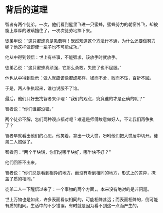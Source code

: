 # 背后的道理

智者有两个徒弟。一次，他们看到屋里飞进一只蜜蜂，蜜蜂努力的朝窗外飞，却被窗上厚厚的玻璃挡住了，一次次徒劳地摔下来。 

徒弟甲说：“这只蜜蜂真是愚蠢啊！既然知道这个方法行不通，为什么还要做努力呢？他这样做即使一辈子也不可能成功。” 

他从中得到领悟：世上有些事，不能强求，该放手时就放手。 

徒弟乙说：“这只蜜蜂真顽强，它那么勇敢，失败了也不屈服。” 

他也从中得到启示：做人就应该像蜜蜂那样，锲而不舍，败而不馁，百折不回。 

于是，两人争执起来，谁也说服不了谁。 

最后，他们只好去找智者来评理：“我们的观点，究竟谁的才是正确的呢？” 

智者说：“你们谁都没错。” 

两个徒弟不解，怎们两种观点都对呢？难道是师傅故意做好人，不让我们再争执了？ 

智者早就看出他们的心思，他笑着，拿出一块大饼，吩咐他们把大饼居中切开。徒弟二人照做了。 

智者问：“两个半块饼，你们说哪半块好，哪半块不好？” 

他们回答不出来。 

智者说：“你们总是看到相异的地方，而没有看到相同的地方，形式上的差异，掩盖了质的相同。” 

徒弟二人一下醒悟过来了：一个事物的两个方面，。本来没有绝对的是非问题。 

世上万物也是如此，许多表面看似相同的，可能相殊甚远；而表面相殊的，倒可能有质的相同。生活中的不少错误，有时就是因为看不到这一点而产生的。
 
